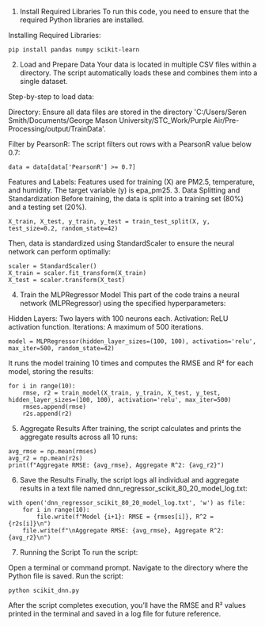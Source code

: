 1. Install Required Libraries
To run this code, you need to ensure that the required Python libraries are installed.

Installing Required Libraries:

```
pip install pandas numpy scikit-learn
```

2. Load and Prepare Data
Your data is located in multiple CSV files within a directory. The script automatically loads these and combines them into a single dataset.

Step-by-step to load data:

Directory: Ensure all data files are stored in the directory 'C:/Users/Seren Smith/Documents/George Mason University/STC_Work/Purple Air/Pre-Processing/output/TrainData'.

Filter by PearsonR: The script filters out rows with a PearsonR value below 0.7:

```
data = data[data['PearsonR'] >= 0.7]
```
Features and Labels: Features used for training (X) are PM2.5, temperature, and humidity. The target variable (y) is epa_pm25.
3. Data Splitting and Standardization
Before training, the data is split into a training set (80%) and a testing set (20%).

```
X_train, X_test, y_train, y_test = train_test_split(X, y, test_size=0.2, random_state=42)
```

Then, data is standardized using StandardScaler to ensure the neural network can perform optimally:

```
scaler = StandardScaler()
X_train = scaler.fit_transform(X_train)
X_test = scaler.transform(X_test)
```

4. Train the MLPRegressor Model
This part of the code trains a neural network (MLPRegressor) using the specified hyperparameters:

Hidden Layers: Two layers with 100 neurons each.
Activation: ReLU activation function.
Iterations: A maximum of 500 iterations.
```
model = MLPRegressor(hidden_layer_sizes=(100, 100), activation='relu', max_iter=500, random_state=42)
```
It runs the model training 10 times and computes the RMSE and R² for each model, storing the results:

```
for i in range(10):
    rmse, r2 = train_model(X_train, y_train, X_test, y_test, hidden_layer_sizes=(100, 100), activation='relu', max_iter=500)
    rmses.append(rmse)
    r2s.append(r2)
```
5. Aggregate Results
After training, the script calculates and prints the aggregate results across all 10 runs:

```
avg_rmse = np.mean(rmses)
avg_r2 = np.mean(r2s)
print(f"Aggregate RMSE: {avg_rmse}, Aggregate R^2: {avg_r2}")
```
6. Save the Results
Finally, the script logs all individual and aggregate results in a text file named dnn_regressor_scikit_80_20_model_log.txt:

```
with open('dnn_regressor_scikit_80_20_model_log.txt', 'w') as file:
    for i in range(10):
        file.write(f"Model {i+1}: RMSE = {rmses[i]}, R^2 = {r2s[i]}\n")
    file.write(f"\nAggregate RMSE: {avg_rmse}, Aggregate R^2: {avg_r2}\n")
```

7. Running the Script
To run the script:

Open a terminal or command prompt.
Navigate to the directory where the Python file is saved.
Run the script:
```
python scikit_dnn.py
```
After the script completes execution, you’ll have the RMSE and R² values printed in the terminal and saved in a log file for future reference.
